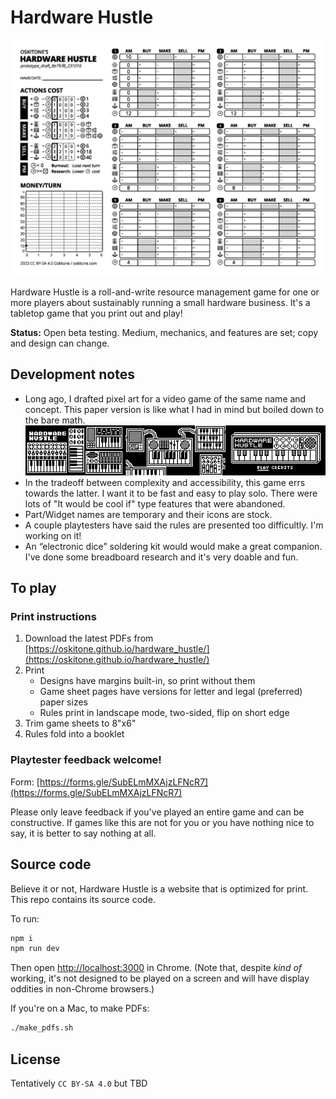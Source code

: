 # Hardware Hustle

![Hardware Hustle screenshot](screenshot.png)

Hardware Hustle is a roll-and-write resource management game for one or more players about sustainably running a small hardware business. It's a tabletop game that you print out and play!

**Status:** Open beta testing. Medium, mechanics, and features are set; copy and design can change.

## Development notes

- Long ago, I drafted pixel art for a video game of the same name and concept. This paper version is like what I had in mind but boiled down to the bare math.  
  ![Arduboy video game concept art](public/arduboy-concept-art.png)
- In the tradeoff between complexity and accessibility, this game errs towards the latter. I want it to be fast and easy to play solo. There were lots of "It would be cool if" type features that were abandoned.
- Part/Widget names are temporary and their icons are stock.
- A couple playtesters have said the rules are presented too difficultly. I'm working on it!
- An “electronic dice” soldering kit would would make a great companion. I've done some breadboard research and it's very doable and fun.

## To play

### Print instructions

1. Download the latest PDFs from [https://oskitone.github.io/hardware_hustle/](https://oskitone.github.io/hardware_hustle/)
2. Print
   - Designs have margins built-in, so print without them
   - Game sheet pages have versions for letter and legal (preferred) paper sizes
   - Rules print in landscape mode, two-sided, flip on short edge
3. Trim game sheets to 8"x6"
4. Rules fold into a booklet

### Playtester feedback welcome!

Form: [https://forms.gle/SubELmMXAjzLFNcR7](https://forms.gle/SubELmMXAjzLFNcR7)

Please only leave feedback if you've played an entire game and can be constructive. If games like this are not for you or you have nothing nice to say, it is better to say nothing at all.

## Source code

Believe it or not, Hardware Hustle is a website that is optimized for print. This repo contains its source code.

To run:

```bash
npm i
npm run dev
```

Then open [http://localhost:3000](http://localhost:3000) in Chrome. (Note that, despite _kind of_ working, it's not designed to be played on a screen and will have display oddities in non-Chrome browsers.)

If you're on a Mac, to make PDFs:

```bash
./make_pdfs.sh
```

## License

Tentatively `CC BY-SA 4.0` but TBD
